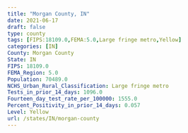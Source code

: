 ```yaml
---
title: "Morgan County, IN"
date: 2021-06-17
draft: false
type: county
tags: [FIPS:18109.0,FEMA:5.0,Large fringe metro,Yellow]
categories: [IN]
County: Morgan County
State: IN
FIPS: 18109.0
FEMA_Region: 5.0
Population: 70489.0
NCHS_Urban_Rural_Classification: Large fringe metro
Tests_in_prior_14_days: 1096.0
Fourteen_day_test_rate_per_100000: 1555.0
Percent_Positivity_in_prior_14_days: 0.057
Level: Yellow
url: /states/IN/morgan-county
---
```



